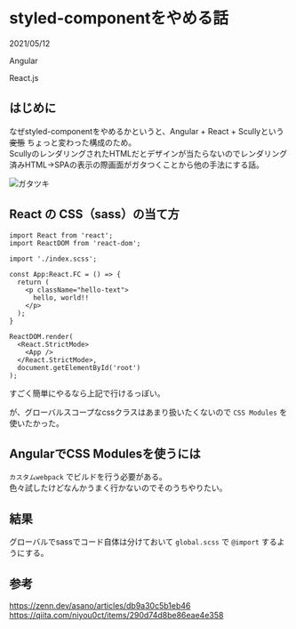 # styled-componentをやめる話

<div class="info">
  <p class="info__date">
    2021/05/12
  </p>
  <div class="info__tags">
    <p class="info__tags__one">Angular</p>
    <p class="info__tags__one">React.js</p>
  </div>
</div>

## はじめに
なぜstyled-componentをやめるかというと、Angular + React + Scullyという ~~変態~~ ちょっと変わった構成のため。  
ScullyのレンダリングされたHTMLだとデザインが当たらないのでレンダリング済みHTML→SPAの表示の際画面がガタつくことから他の手法にする話。

![ガタツキ](assets/img/2021/05/12/01.gif)

## React の CSS（sass）の当て方
```tsx
import React from 'react';
import ReactDOM from 'react-dom';

import './index.scss';

const App:React.FC = () => {
  return (
    <p className="hello-text">
      hello, world!!
    </p>
  );
}

ReactDOM.render(
  <React.StrictMode>
    <App />
  </React.StrictMode>,
  document.getElementById('root')
);
```
すごく簡単にやるなら上記で行けるっぽい。  


が、グローバルスコープなcssクラスはあまり扱いたくないので `CSS Modules` を使いたかった。

## AngularでCSS Modulesを使うには
`カスタムwebpack` でビルドを行う必要がある。  
色々試したけどなんかうまく行かないのでそのうちやりたい。

## 結果
グローバルでsassでコード自体は分けておいて `global.scss` で `@import` するようにする。

## 参考
https://zenn.dev/asano/articles/db9a30c5b1eb46
https://qiita.com/niyou0ct/items/290d74d8be86eae4e358
